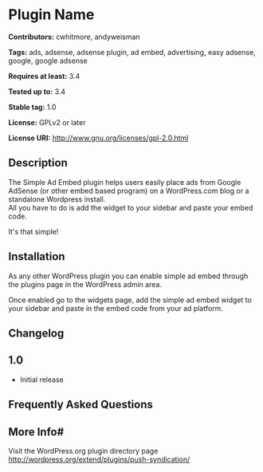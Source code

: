 # Plugin Name #
**Contributors:** cwhitmore, andyweisman
  
**Tags:** ads, adsense, adsense plugin, ad embed, advertising, easy adsense, google, google adsense
  
**Requires at least:** 3.4
  
**Tested up to:** 3.4
  
**Stable tag:** 1.0
  
**License:** GPLv2 or later
  
**License URI:** http://www.gnu.org/licenses/gpl-2.0.html
  

## Description ##
The Simple Ad Embed plugin helps users easily place ads from Google AdSense (or other 
embed based program) on a WordPress.com blog or a standalone Wordpress install.  
All you have to do is add the widget to your sidebar and paste your embed code.

It's that simple!

## Installation ##
As any other WordPress plugin you can enable simple ad embed through the plugins
page in the WordPress admin area. 

Once enabled go to the widgets page, add the simple ad embed widget to your sidebar 
and paste in the embed code from your ad platform.

## Changelog ##

## 1.0 ##
* Initial release

## Frequently Asked Questions ##

## More Info#
Visit the WordPress.org plugin directory page
http://wordpress.org/extend/plugins/push-syndication/